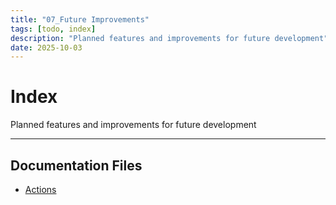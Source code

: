 ```yaml
---
title: "07_Future Improvements"
tags: [todo, index]
description: "Planned features and improvements for future development"
date: 2025-10-03
---
```


# Index

Planned features and improvements for future development

---

## Documentation Files

- [Actions](todo/actions)
